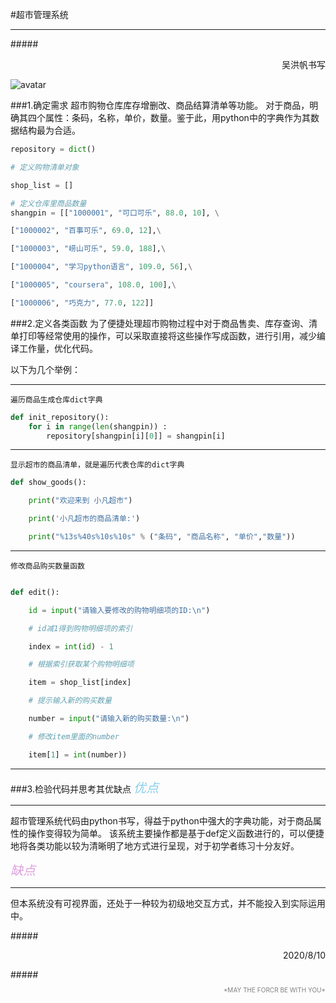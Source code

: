 #超市管理系统
***
#####<p align="right">吴洪帆书写</p>

![avatar](https://timgsa.baidu.com/timg?image&quality=80&size=b9999_10000&sec=1597041273814&di=f09a3b6ee2aa09c5f62ec9f610a1a59c&imgtype=0&src=http%3A%2F%2F5b0988e595225.cdn.sohucs.com%2Fimages%2F20180829%2F9ba6dda4f7ad41dcbfd3ef85e7966d1a.jpeg)

###1.确定需求
    超市购物仓库库存增删改、商品结算清单等功能。
对于商品，明确其四个属性：条码，名称，单价，数量。鉴于此，用python中的字典作为其数据结构最为合适。
```python
repository = dict()

# 定义购物清单对象

shop_list = []

# 定义仓库里商品数量
shangpin = [["1000001", "可口可乐", 88.0, 10], \

["1000002", "百事可乐", 69.0, 12],\

["1000003", "崂山可乐", 59.0, 188],\

["1000004", "学习python语言", 109.0, 56],\

["1000005", "coursera", 108.0, 100],\

["1000006", "巧克力", 77.0, 122]]
```

###2.定义各类函数
为了便捷处理超市购物过程中对于商品售卖、库存查询、清单打印等经常使用的操作，可以采取直接将这些操作写成函数，进行引用，减少编译工作量，优化代码。

以下为几个举例：
***
    遍历商品生成仓库dict字典
```python
def init_repository():
    for i in range(len(shangpin)) :
        repository[shangpin[i][0]] = shangpin[i]
```
***
    显示超市的商品清单，就是遍历代表仓库的dict字典
```python
def show_goods():

    print("欢迎来到 小凡超市")

    print('小凡超市的商品清单:')

    print("%13s%40s%10s%10s" % ("条码", "商品名称", "单价","数量"))
```
***
    修改商品购买数量函数
```python

def edit():

    id = input("请输入要修改的购物明细项的ID:\n")

    # id减1得到购物明细项的索引

    index = int(id) - 1

    # 根据索引获取某个购物明细项

    item = shop_list[index]

    # 提示输入新的购买数量

    number = input("请输入新的购买数量:\n")

    # 修改item里面的number

    item[1] = int(number))
```
***
###3.检验代码并思考其优缺点
<label style="color:skyblue;font-size:20px">*优点*</label>
***
超市管理系统代码由python书写，得益于python中强大的字典功能，对于商品属性的操作变得较为简单。
该系统主要操作都是基于def定义函数进行的，可以便捷地将各类功能以较为清晰明了地方式进行呈现，对于初学者练习十分友好。


<label style=" color:plum;font-size:20px">*缺点*</label>
***
但本系统没有可视界面，还处于一种较为初级地交互方式，并不能投入到实际运用中。

#####<p align="right">2020/8/10
</p>
#####<p align="right" style="font-size:10px;color:grey">*MAY THE FORCR BE WITH YOU*</p>